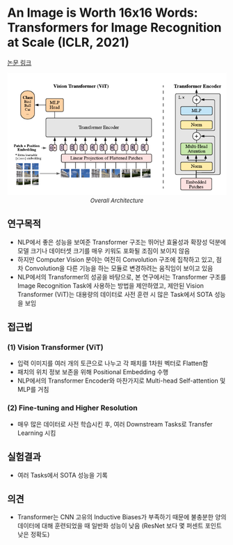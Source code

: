 # An Image is Worth 16x16 Words: Transformers for Image Recognition at Scale (ICLR, 2021)

[논문 링크](https://arxiv.org/abs/2010.11929)

<p align="center">
    <img width="600" alt='fig1' src="./img/01_18_01.png?raw=true"></br>
    <em><font size=2>Overall Architecture</font></em>
</p>

## 연구목적
- NLP에서 좋은 성능을 보여준 Transformer 구조는 뛰어난 효율성과 확장성 덕분에 모델 크기나 데이터셋 크기를 매우 키워도 포화될 조짐이 보이지 않음 
- 하지만 Computer Vision 분야는 여전히 Convolution 구조에 집착하고 있고, 점차 Convolution을 다른 기능을 하는 모듈로 변경하려는 움직임이 보이고 있음 
- NLP에서의 Transformer의 성공을 바탕으로, 본 연구에서는 Transformer 구조를 Image Recognition Task에 사용하는 방법을 제안하였고, 제안된 Vision Transformer (ViT)는 대용량의 데이터로 사전 훈련 시 많은 Task에서 SOTA 성능을 보임 

## 접근법
### (1) Vision Transformer (ViT) 
- 입력 이미지를 여러 개의 토큰으로 나누고 각 패치를 1차원 벡터로 Flatten함 
- 패치의 위치 정보 보존을 위해 Positional Embedding 수행 
- NLP에서의 Transformer Encoder와 마찬가지로 Multi-head Self-attention 및 MLP를 거침 
### (2) Fine-tuning and Higher Resolution 
- 매우 많은 데이터로 사전 학습시킨 후, 여러 Downstream Tasks로 Transfer Learning 시킴 

## 실험결과
- 여러 Tasks에서 SOTA 성능을 기록 

## 의견
- Transformer는 CNN 고유의 Inductive Biases가 부족하기 때문에 불충분한 양의 데이터에 대해 훈련되었을 때 일반화 성능이 낮음 (ResNet 보다 몇 퍼센트 포인트 낮은 정확도) 